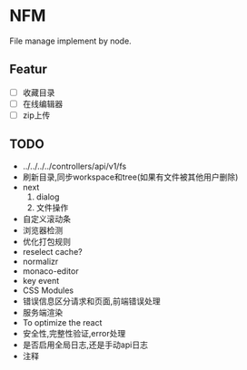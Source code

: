 # NFM

File manage implement by node.

## Featur

- [ ] 收藏目录
- [ ] 在线编辑器
- [ ] zip上传

## TODO

* ../../../../controllers/api/v1/fs
* 刷新目录,同步workspace和tree(如果有文件被其他用户删除)
* next
	1. dialog
	2. 文件操作
* 自定义滚动条
* 浏览器检测
* 优化打包规则
* reselect cache?
* normalizr
* monaco-editor
* key event
* CSS Modules
* 错误信息区分请求和页面,前端错误处理
* 服务端渲染
* To optimize the react
* 安全性,完整性验证,error处理
* 是否启用全局日志,还是手动api日志
* 注释